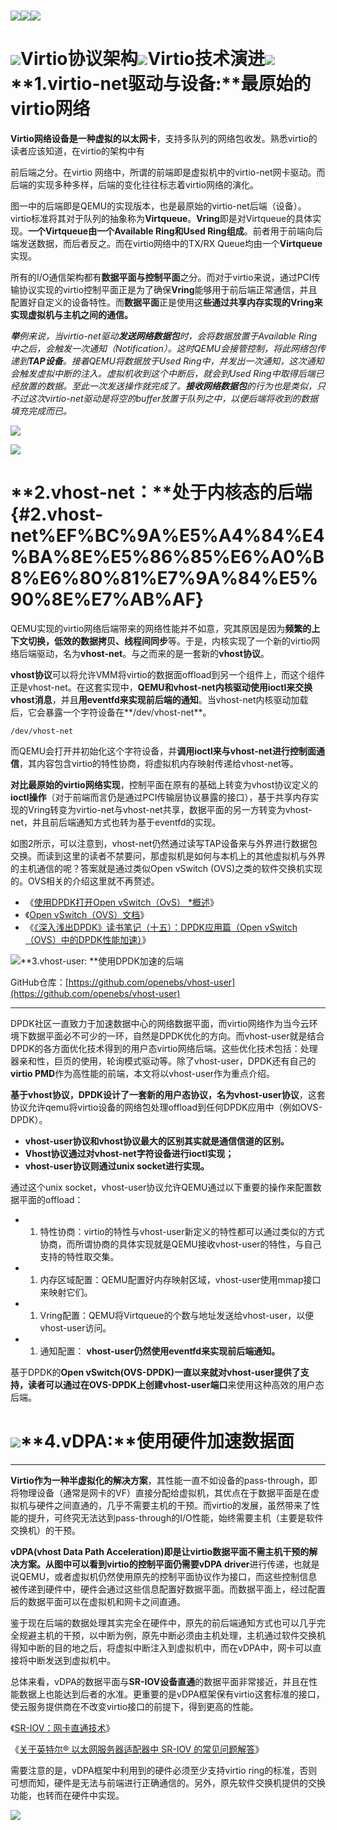 # ![](/assets/compute-lqk-virtio23.png)![](/assets/compute-lqk-virtio21.png)![](/assets/compute-lqk-virtio22.png)

# ![](/assets/compute-lqkv-virtio1.png)Virtio协议架构![](/assets/compute-lqkv-virtio2.png)Virtio技术演进![](/assets/compute-lqkv-virtio4.png)**1.virtio-net驱动与设备:**最原始的virtio网络

**Virtio网络设备是一种虚拟的以太网卡**，支持多队列的网络包收发。熟悉virtio的读者应该知道，在virtio的架构中有

前后端之分。在virtio 网络中，所谓的前端即是虚拟机中的virtio-net网卡驱动。而后端的实现多种多样，后端的变化往往标志着virtio网络的演化。

图一中的后端即是QEMU的实现版本，也是最原始的virtio-net后端（设备）。virtio标准将其对于队列的抽象称为**Virtqueue**。**Vring**即是对Virtqueue的具体实现。**一个Virtqueue由一个Available Ring和Used Ring组成**。前者用于前端向后端发送数据，而后者反之。而在virtio网络中的TX/RX Queue均由一个**Virtqueue**实现。

所有的I/O通信架构都有**数据平面与控制平面**之分。而对于virtio来说，通过PCI传输协议实现的virtio控制平面正是为了确保**Vring**能够用于前后端正常通信，并且配置好自定义的设备特性。而**数据平面**正是使用这**些通过共享内存实现的Vring来实现虚拟机与主机之间的通信。**

_**举**例来说，当virtio-net驱动**发送网络数据包**时，会将数据放置于Available Ring中之后，会触发一次通知（Notification）。这时QEMU会接管控制，将此网络包传递到**TAP设备**。接着QEMU将数据放于Used Ring中，并发出一次通知，这次通知会触发虚拟中断的注入。虚拟机收到这个中断后，就会到Used Ring中取得后端已经放置的数据。至此一次发送操作就完成了。**接收网络数据包**的行为也是类似，只不过这次virtio-net驱动是将空的buffer放置于队列之中，以便后端将收到的数据填充完成而已。_

![](/assets/compute-lqk-virtio-virtio4.png)

![](/assets/compute-lqk-virtio-virtio5.png)

# **2.vhost-net：**处于内核态的后端 {#2.vhost-net%EF%BC%9A%E5%A4%84%E4%BA%8E%E5%86%85%E6%A0%B8%E6%80%81%E7%9A%84%E5%90%8E%E7%AB%AF}

QEMU实现的virtio网络后端带来的网络性能并不如意，究其原因是因为**频繁的上下文切换，低效的数据拷贝、线程间同步**等。于是，内核实现了一个新的virtio网络后端驱动，名为**vhost-net**。与之而来的是一套新的**vhost协议**。

**vhost协议**可以将允许VMM将virtio的数据面offload到另一个组件上，而这个组件正是vhost-net。在这套实现中，**QEMU和vhost-net内核驱动使用ioctl来交换vhost消息**，并且**用eventfd来实现前后端的通知**。当vhost-net内核驱动加载后，它会暴露一个字符设备在**/dev/vhost-net**。

```
/dev/vhost-net
```

而QEMU会打开并初始化这个字符设备，并**调用ioctl来与vhost-net进行控制面通信**，其内容包含virtio的特性协商，将虚拟机内存映射传递给vhost-net等。

**对比最原始的virtio网络实现**，控制平面在原有的基础上转变为vhost协议定义的**ioctl操作**（对于前端而言仍是通过PCI传输层协议暴露的接口），基于共享内存实现的Vring转变为virtio-net与vhost-net共享，数据平面的另一方转变为vhost-net，并且前后端通知方式也转为基于eventfd的实现。

如图2所示，可以注意到，vhost-net仍然通过读写TAP设备来与外界进行数据包交换。而读到这里的读者不禁要问，那虚拟机是如何与本机上的其他虚拟机与外界的主机通信的呢？答案就是通过类似Open vSwitch \(OVS\)之类的软件交换机实现的。OVS相关的介绍这里就不再赘述。

* 《[使用DPDK打开Open vSwitch（OvS） \*概述](https://rtoax.blog.csdn.net/article/details/108747601)》
* 《[Open vSwitch（OVS）文档](https://rtoax.blog.csdn.net/article/details/109005008)》
* 《[《深入浅出DPDK》读书笔记（十五）：DPDK应用篇（Open vSwitch（OVS）中的DPDK性能加速）](https://rtoax.blog.csdn.net/article/details/109371440)》

![](/assets/compute-lqk-virtio-virtio21.png)**3.vhost-user: **使用DPDK加速的后端

GitHub仓库：[https://github.com/openebs/vhost-user](https://github.com/openebs/vhost-user)

---

DPDK社区一直致力于加速数据中心的网络数据平面，而virtio网络作为当今云环境下数据平面必不可少的一环，自然是DPDK优化的方向。而vhost-user就是结合DPDK的各方面优化技术得到的用户态virtio网络后端。这些优化技术包括：处理器亲和性，巨页的使用，轮询模式驱动等。除了vhost-user，DPDK还有自己的**virtio PMD**作为高性能的前端，本文将以vhost-user作为重点介绍。

**基于vhost协议，DPDK设计了一套新的用户态协议，名为vhost-user协议**，这套协议允许qemu将virtio设备的网络包处理offload到任何DPDK应用中（例如OVS-DPDK）。

* **vhost-user协议和vhost协议最大的区别其实就是通信信道的区别。**
* **Vhost协议通过对vhost-net字符设备进行ioctl实现；**
* **vhost-user协议则通过unix socket进行实现。**

通过这个unix socket，vhost-user协议允许QEMU通过以下重要的操作来配置数据平面的offload：

* 1. 特性协商：virtio的特性与vhost-user新定义的特性都可以通过类似的方式协商，而所谓协商的具体实现就是QEMU接收vhost-user的特性，与自己支持的特性取交集。
* 1. 内存区域配置：QEMU配置好内存映射区域，vhost-user使用mmap接口来映射它们。
* 1. Vring配置：QEMU将Virtqueue的个数与地址发送给vhost-user，以便vhost-user访问。
* 1. 通知配置：
     **vhost-user仍然使用eventfd来实现前后端通知。**

基于DPDK的**Open vSwitch\(OVS-DPDK\)**一直以来就对vhost-user提供了支持，读者可以通过在OVS-DPDK上**创建vhost-user端口**来使用这种高效的用户态后端。

# ![](/assets/compute-lqk-virtio-virtio32.png)**4.vDPA:**使用硬件加速数据面

---

**Virtio作为一种半虚拟化的解决方案**，其性能一直不如设备的pass-through，即将物理设备（通常是网卡的VF）直接分配给虚拟机，其优点在于数据平面是在虚拟机与硬件之间直通的，几乎不需要主机的干预。而virtio的发展，虽然带来了性能的提升，可终究无法达到pass-through的I/O性能，始终需要主机（主要是软件交换机）的干预。

**vDPA\(vhost Data Path Acceleration\)即是让virtio数据平面不需主机干预的解决方案。**从图中可以看到virtio的控制平面仍需要**vDPA driver**进行传递，也就是说QEMU，或者虚拟机仍然使用原先的控制平面协议作为接口，而这些控制信息被传递到硬件中，硬件会通过这些信息配置好数据平面。而数据平面上，经过配置后的数据平面可以在虚拟机和网卡之间直通。

鉴于现在后端的数据处理其实完全在硬件中，原先的前后端通知方式也可以几乎完全规避主机的干预，以中断为例，原先中断必须由主机处理，主机通过软件交换机得知中断的目的地之后，将虚拟中断注入到虚拟机中，而在vDPA中，网卡可以直接将中断发送到虚拟机中。

总体来看，vDPA的数据平面与**SR-IOV设备直通**的数据平面非常接近，并且在性能数据上也能达到后者的水准。更重要的是vDPA框架保有virtio这套标准的接口，使云服务提供商在不改变virtio接口的前提下，得到更高的性能。

《[SR-IOV：网卡直通技术](https://www.cnblogs.com/liuhongru/p/11068460.html)》

《[关于英特尔® 以太网服务器适配器中 SR-IOV 的常见问题解答](https://www.intel.cn/content/www/cn/zh/support/articles/000005722/network-and-i-o/ethernet-products.html)》

需要注意的是，vDPA框架中利用到的硬件必须至少支持virtio ring的标准，否则可想而知，硬件是无法与前端进行正确通信的。另外，原先软件交换机提供的交换功能，也转而在硬件中实现。

![](/assets/compute-lqk-virtio-virtio41.png)

